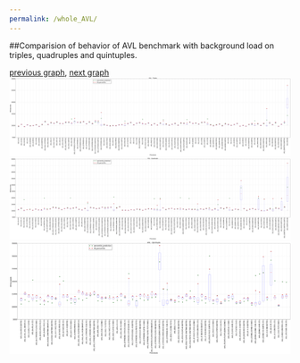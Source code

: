 ```yaml
---
permalink: /whole_AVL/
---
```


##Comparision of behavior of AVL benchmark with background load on triples, quadruples and quintuples.

[previous graph](../single_and_doubles/), [next graph](../whole_A/)
![graph figure](./images/triple/AVL_box.png)![graph figure](./images/quadruple/AVL_box.png)![graph figure](./images/quintuple/AVL_box.png)